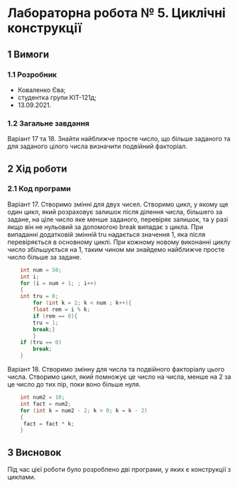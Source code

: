 # Лабораторна робота № 5. Циклічні конструкції

## 1 Вимоги

### 1.1 Розробник

* Коваленко Єва;
* студентка групи КІТ-121д;
* 13.09.2021.

### 1.2 Загальне завдання
Варіант 17 та 18. Знайти найближче просте число, що більше заданого та для заданого цілого числа визначити подвійний факторіал.
## 2 Хід роботи

### 2.1 Код програми
Варіант 17. Створимо змінні для двух чисел. Створимо цикл, у якому ще один цикл, який розраховує залишок після ділення числа, більшего за задане, на ціле число яке менше заданого, перевіряє залишок, та у разі якщо він не нульовий за допомогою break випадає з цикла. При випаданні додатковій змінній tru надається значення 1, яка після перевіряється в основному циклі. При кожному новому виконанні циклу число збільшується на 1, таким чином ми знайдемо найближче просте число більше за задане.

```c
	int num = 50;
	int i;
	for (i = num + 1; ; i++)
	{ 
	int tru = 0;
		for (int k = 2; k < num ; k++){		
		float rem = i % k;
		if (rem == 0){
		tru = 1;
		break;}
		}
	if (tru == 0)
		break;
	}
```
Варіант 18. Створимо змінну для числа та подвійного факторіалу цього числа. Створимо цикл, який помножує це число на числа, менше на 2 за це число до тих пір, поки воно більше нуля.
```c
	int num2 = 10;
	int fact = num2;
	for (int k = num2 - 2; k > 0; k = k - 2)
	{
	 fact = fact * k;
	}

```


## 3 Висновок
Під час цієї роботи було розроблено дві програми, у яких є конструкції з циклами.

